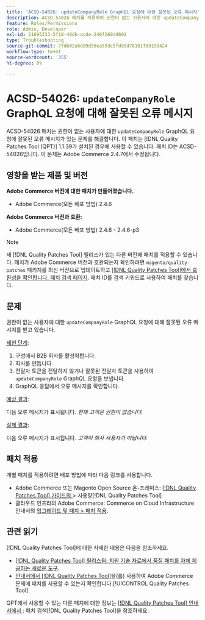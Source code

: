 ```yaml
---
title: 'ACSD-54026: updateCompanyRole GraphQL 요청에 대한 잘못된 오류 메시지'
description: ACSD-54026 패치를 적용하여 권한이 없는 사용자에 대한 updateCompanyRole GraphQL 요청에 대해 잘못된 오류 메시지가 있는 Adobe Commerce 문제를 수정합니다.
feature: Roles/Permissions
role: Admin, Developer
exl-id: 21695333-5f18-48db-acde-246f269dd691
type: Troubleshooting
source-git-commit: 7fdb02a6d89d50ea593c5fd99d78101f89198424
workflow-type: tm+mt
source-wordcount: '355'
ht-degree: 0%

---
```


# ACSD-54026: `updateCompanyRole` GraphQL 요청에 대해 잘못된 오류 메시지

ACSD-54026 패치는 권한이 없는 사용자에 대한 `updateCompanyRole` GraphQL 요청에 잘못된 오류 메시지가 있는 문제를 해결합니다. 이 패치는 [!DNL Quality Patches Tool (QPT)] 1.1.39가 설치된 경우에 사용할 수 있습니다. 패치 ID는 ACSD-54026입니다. 이 문제는 Adobe Commerce 2.4.7에서 수정됩니다.

## 영향을 받는 제품 및 버전

**Adobe Commerce 버전에 대한 패치가 만들어졌습니다.**

* Adobe Commerce(모든 배포 방법) 2.4.6

**Adobe Commerce 버전과 호환:**

* Adobe Commerce(모든 배포 방법) 2.4.6 - 2.4.6-p3

>[!NOTE]
>
>새 [!DNL Quality Patches Tool] 릴리스가 있는 다른 버전에 패치를 적용할 수 있습니다. 패치가 Adobe Commerce 버전과 호환되는지 확인하려면 `magento/quality-patches` 패키지를 최신 버전으로 업데이트하고 [[!DNL Quality Patches Tool]에서 호환성을 확인합니다. 패치 검색 페이지](https://experienceleague.adobe.com/tools/commerce-quality-patches/index.html). 패치 ID를 검색 키워드로 사용하여 패치를 찾습니다.

## 문제

권한이 없는 사용자에 대한 `updateCompanyRole` GraphQL 요청에 대해 잘못된 오류 메시지를 받고 있습니다.

<u>재현 단계</u>:

1. 구성에서 B2B 회사를 활성화합니다.
1. 회사를 만듭니다.
1. 전달자 토큰을 전달하지 않거나 잘못된 전달자 토큰을 사용하여 `updateCompanyRole` GraphQL 요청을 보냅니다.
1. GraphQL 응답에서 오류 메시지를 확인합니다.

<u>예상 결과</u>:

다음 오류 메시지가 표시됩니다. *현재 고객은 권한이 없습니다.*

<u>실제 결과</u>:

다음 오류 메시지가 표시됩니다. *고객이 회사 사용자가 아닙니다.*

## 패치 적용

개별 패치를 적용하려면 배포 방법에 따라 다음 링크를 사용합니다.

* Adobe Commerce 또는 Magento Open Source 온-프레미스: [[!DNL Quality Patches Tool]  가이드의 ](/help/tools/quality-patches-tool/usage.md)> 사용량[!DNL Quality Patches Tool]
* 클라우드 인프라의 Adobe Commerce: Commerce on Cloud Infrastructure 안내서의 [업그레이드 및 패치 > 패치 적용](https://experienceleague.adobe.com/docs/commerce-cloud-service/user-guide/develop/upgrade/apply-patches.html).

## 관련 읽기

[!DNL Quality Patches Tool]에 대한 자세한 내용은 다음을 참조하세요.

* [[!DNL Quality Patches Tool] 릴리스됨: 지원 기술 자료에서 품질 패치를 자체 제공하는 새로운 도구](https://experienceleague.adobe.com/en/docs/commerce-operations/tools/quality-patches-tool/quality-patches-tool-to-self-serve-quality-patches).
* [ 안내서에서  [!DNL Quality Patches Tool]](/help/tools/quality-patches-tool/patches-available-in-qpt/check-patch-for-magento-issue-with-magento-quality-patches.md)을(를) 사용하여 Adobe Commerce 문제에 패치를 사용할 수 있는지 확인합니다.[!UICONTROL Quality Patches Tool]


QPT에서 사용할 수 있는 다른 패치에 대한 정보는 [[!DNL Quality Patches Tool] 안내서에서 ](https://experienceleague.adobe.com/tools/commerce-quality-patches/index.html): 패치 검색[!DNL Quality Patches Tool]을 참조하세요.
